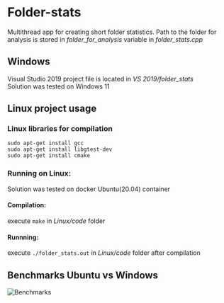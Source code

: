 # Folder-stats

Multithread app for creating short folder statistics. Path to the folder for analysis is stored in *folder_for_analysis* variable in *folder_stats.cpp*

## Windows

Visual Studio 2019 project file is located in *VS 2019/folder_stats*\
Solution was tested on Windows 11

## Linux project usage
### Linux libraries for compilation
`sudo apt-get install gcc`\
`sudo apt-get install libgtest-dev`\
`sudo apt-get install cmake`

### Running on Linux:

Solution was tested on docker Ubuntu(20.04) container

#### Compilation:
execute `make` in *Linux/code* folder
#### Runnning:
execute `./folder_stats.out` in *Linux/code* folder after compilation

## Benchmarks Ubuntu vs Windows
![Benchmarks](https://user-images.githubusercontent.com/46225321/139062899-f5964f70-13f7-4fb3-9b33-70782a7cd555.png)
